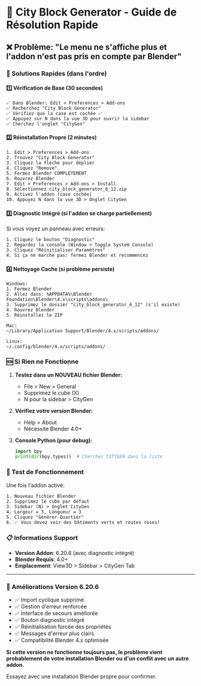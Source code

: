 # 🚀 City Block Generator - Guide de Résolution Rapide

## ❌ Problème: "Le menu ne s'affiche plus et l'addon n'est pas pris en compte par Blender"

### 🎯 Solutions Rapides (dans l'ordre)

#### 1️⃣ Vérification de Base (30 secondes)
```
✅ Dans Blender: Edit > Preferences > Add-ons
✅ Recherchez "City Block Generator" 
✅ Vérifiez que la case est cochée ✅
✅ Appuyez sur N dans la vue 3D pour ouvrir la sidebar
✅ Cherchez l'onglet "CityGen"
```

#### 2️⃣ Réinstallation Propre (2 minutes)
```
1. Edit > Preferences > Add-ons
2. Trouvez "City Block Generator"
3. Cliquez la flèche pour déplier
4. Cliquez "Remove" 
5. Fermez Blender COMPLÈTEMENT
6. Rouvrez Blender
7. Edit > Preferences > Add-ons > Install
8. Sélectionnez city_block_generator_6_12.zip
9. Activez l'addon (case cochée)
10. Appuyez N dans la vue 3D > Onglet CityGen
```

#### 3️⃣ Diagnostic Intégré (si l'addon se charge partiellement)
Si vous voyez un panneau avec erreurs:
```
1. Cliquez le bouton "Diagnostic" 
2. Regardez la console (Window > Toggle System Console)
3. Cliquez "Réinitialiser Paramètres"
4. Si ça ne marche pas: fermez Blender et recommencez
```

#### 4️⃣ Nettoyage Cache (si problème persiste)
```
Windows:
1. Fermez Blender
2. Allez dans: %APPDATA%\Blender Foundation\Blender\4.x\scripts\addons\
3. Supprimez le dossier "city_block_generator_6_12" (s'il existe)
4. Rouvrez Blender
5. Réinstallez le ZIP

Mac:
~/Library/Application Support/Blender/4.x/scripts/addons/

Linux:
~/.config/blender/4.x/scripts/addons/
```

### 🆘 Si Rien ne Fonctionne

1. **Testez dans un NOUVEAU fichier Blender:**
   - File > New > General
   - Supprimez le cube (X)
   - N pour la sidebar > CityGen

2. **Vérifiez votre version Blender:**
   - Help > About
   - Nécessite Blender 4.0+

3. **Console Python (pour debug):**
   ```python
   import bpy
   print(dir(bpy.types))  # Cherchez CITYGEN dans la liste
   ```

### 🎉 Test de Fonctionnement

Une fois l'addon activé:
```
1. Nouveau fichier Blender
2. Supprimez le cube par défaut
3. Sidebar (N) > Onglet CityGen
4. Largeur = 3, Longueur = 3
5. Cliquez "Générer Quartier"
6. ✅ Vous devez voir des bâtiments verts et routes roses!
```

### 📋 Informations Support

- **Version Addon**: 6.20.6 (avec diagnostic intégré)
- **Blender Requis**: 4.0+
- **Emplacement**: View3D > Sidebar > CityGen Tab

---

### 🔧 Améliorations Version 6.20.6

- ✅ Import cyclique supprimé
- ✅ Gestion d'erreur renforcée  
- ✅ Interface de secours améliorée
- ✅ Bouton diagnostic intégré
- ✅ Réinitialisation forcée des propriétés
- ✅ Messages d'erreur plus clairs
- ✅ Compatibilité Blender 4.x optimisée

**Si cette version ne fonctionne toujours pas, le problème vient probablement de votre installation Blender ou d'un conflit avec un autre addon.** 

Essayez avec une installation Blender propre pour confirmer.

